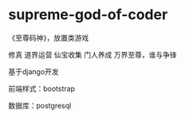 # supreme-god-of-coder
《至尊码神》，放置类游戏

修真
道界运营
仙宝收集
门人养成
万界至尊，谁与争锋

基于django开发

前端样式：bootstrap

数据库：postgresql
